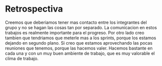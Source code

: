 <h1>Retrospectiva</h1>
<div> Creemos que deberiamos tener mas contacto entre los integrantes del grupo y no se hagan las cosas tan por separado. La comunicacion en estos trabajos es realmente importante para el progreso. Por otro lado creo tambien que tendriamos que meterle mas a los sprints, porque los estamos dejando en segundo plano. Si creo que estamos aprovechando las pocas reuniones que tenemos, porque las hacemos valer. Hacemos bastante en cada una y con un muy buen ambiente de trabajo, que es muy valorable el clima de trabajo.
</div>